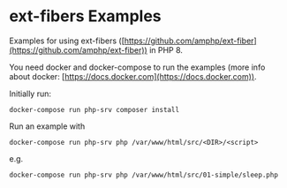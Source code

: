 # ext-fibers Examples

Examples for using ext-fibers ([https://github.com/amphp/ext-fiber](https://github.com/amphp/ext-fiber)) in PHP 8.

You need docker and docker-compose to run the examples (more info about docker: [https://docs.docker.com](https://docs.docker.com)).

Initially run:
```shell
docker-compose run php-srv composer install 
```

Run an example with
```shell
docker-compose run php-srv php /var/www/html/src/<DIR>/<script>
```
e.g.
```shell
docker-compose run php-srv php /var/www/html/src/01-simple/sleep.php
```
